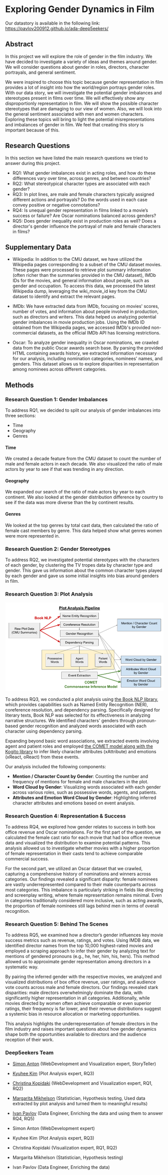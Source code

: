 # Exploring Gender Dynamics in Film

Our datastory is available in the following link: https://pavlov200912.github.io/ada-deep5eekers/

## Abstract

In this project we will explore the role of gender in the film industry. We have decided to investigate a variety of ideas and themes around gender. We will consider questions about gender in roles, directors, character portrayals, and general sentiment. 

We were inspired to choose this topic because gender representation in film provides a lot of insight into how the world/region portrays gender roles. With our data story, we will investigate the potential gender imbalances and stereotypes present in films over time. We will effectively show any disproportionly representation in film. We will show the possible character stereotypes that are damaging to our view of women. Also, we will look into the general sentiment associated with men and women characters. Exploring these topics will bring to light the potential misrepresentations and imbalances of gender in film. We feel that creating this story is important because of this.

## Research Questions

In this section we have listed the main research questions we tried to answer during this project. 

- RQ1: What gender imbalances exist in acting roles, and how do these differences vary over time, across genres, and between countries?
- RQ2: What stereotypical character types are associated with each gender?
- RQ3: In plot lines, are male and female characters typically assigned different actions and portrayals? Do the words used in each case convey positive or negative connotations?
- RQ4: Is unequal gender representation in films linked to a movie’s success or failure? Are Oscar nominations balanced across genders?
- RQ5: Does gender inequality exist in production roles as well? Does a director's gender influence the portrayal of male and female characters in films?

## Supplementary Data

- Wikipedia: In addition to the CMU dataset, we have utilized the Wikipedia pages corresponding to a subset of the CMU dataset movies. These pages were processed to retrieve plot summary information (often richer than the summaries provided in the CMU dataset), IMDb IDs for the movies, and general information about people, such as gender and occupation. To access this data, we processed the latest Wikipedia dump, leveraging the wiki_movie_id key from the CMU dataset to identify and extract the relevant pages.

- IMDb: We have extracted data from IMDb, focusing on movies' scores, number of votes, and information about people involved in production, such as directors and writers. This data helped us analyzing potential gender imbalances in movie production jobs. Using the IMDb ID obtained from the Wikipedia pages, we accessed IMDb's provided non-commercial datasets, as the official IMDb API has licensing restrictions.

- Oscar: To analyze gender inequality in Oscar nominations, we crawled data from the public Oscar awards search base. By parsing the provided HTML containing awards history, we extracted information necessary for our analysis, including nomination categories, nominees' names, and genders. This dataset allows us to explore disparities in representation among nominees across different categories.

## Methods

### Research Question 1: Gender Imbalances
To address RQ1, we decided to split our analysis of gender imbalances into three sections:
- Time
- Geography
- Genres

#### **Time**
We created a decade feature from the CMU dataset to count the number of male and female actors in each decade. We also visualized the ratio of male actors by year to see if that was trending in any direction. 

#### **Geography**
We expanded our search of the ratio of male actors by year to each continent. We also looked at the gender distribution difference by country to see if the data was more diverse than the by continent results. 

#### **Genres** 
We looked at the top genres by total cast data, then calculated the ratio of female cast members by genre. This data helped show what genres women were more represented in. 

### Research Question 2: Gender Stereotypes
To address RQ2, we investigated potential stereotypes with the characters of each gender, by clustering the TV tropes data by character type and gender. This gave us information about the common character types played by each gender and gave us some initial insights into bias around genders in film.

### Research Question 3: Plot Analysis
![Plot Analysis Pipeline](./data/plot_analysis_pipeline.png)

To address RQ3, we conducted a plot analysis using [the Book NLP library](https://github.com/booknlp/booknlp), which provides capabilities such as Named Entity Recognition (NER), coreference resolution, and dependency parsing. Specifically designed for literary texts, Book NLP was selected for its effectiveness in analyzing narrative structures. We identified characters' genders through pronoun-based gender recognition and analyzed words associated with each character using dependency parsing.

Expanding beyond basic word associations, we extracted events involving agent and patient roles and employed [the COMET model along with the Kogito library](https://github.com/epfl-nlp/kogito) to infer likely character attributes (xAttribute) and emotions (xReact, oReact) from these events.

Our analysis included the following components:

- **Mention / Character Count by Gender**: Counting the number and frequency of mentions for female and male characters in the plot.
- **Word Cloud by Gender**: Visualizing words associated with each gender across various roles, such as possessive words, agents, and patients.
- **Attributes and Emotion Word Cloud by Gender**: Highlighting inferred character attributes and emotions based on event analysis.


### Research Question 4: Representation & Success
To address RQ4, we explored how gender relates to success in both box office revenue and Oscar nominations. For the first part of the question, we calculated the female cast ratio for each movie that had box office revenue data and visualized the distribution to examine potential patterns. This analysis allowed us to investigate whether movies with a higher proportion of female representation in their casts tend to achieve comparable commercial success.

For the second part, we utilized an Oscar dataset that we crawled, capturing a comprehensive history of nominations and winners across categories. Our findings revealed a significant disparity: female nominees are vastly underrepresented compared to their male counterparts across most categories. This imbalance is particularly striking in fields like directing and screenplay writing, where female representation remains minimal. Even in categories traditionally considered more inclusive, such as acting awards, the proportion of female nominees still lags behind men in terms of overall recognition.

### Research Question 5: Behind The Scenes 
To address RQ5, we examined how a director’s gender influences key movie success metrics such as revenue, ratings, and votes. Using IMDB data, we identified director names from the top 10,000 highest-rated movies and employed a scraping approach to infer their gender by analyzing text for mentions of gendered pronouns (e.g., he, her, him, his, hers). This method allowed us to approximate gender representation among directors in a systematic way.

By pairing the inferred gender with the respective movies, we analyzed and visualized distributions of box office revenue, user ratings, and audience vote counts across male and female directors. Our findings revealed stark disparities: male directors overwhelmingly dominate the data, with significantly higher representation in all categories. Additionally, while movies directed by women often achieve comparable or even superior ratings, their frequency is far lower, and their revenue distributions suggest a systemic bias in resource allocation or marketing opportunities.

This analysis highlights the underrepresentation of female directors in the film industry and raises important questions about how gender dynamics shape both the opportunities available to directors and the audience reception of their work.

### Deep5eekers Team

- [Simon Anton](mailto:simon.anton@epfl.ch) (WebDevelopment and Visualization expert, StoryTeller)
- [Kyuhee Kim](mailto:kyuhee.kim@epfl.ch) (Plot Analysis expert, RQ3)
- [Christina Kopidaki](mailto:christina.kopidaki@epfl.ch) (WebDevelopment and Visualization expert, RQ1, RQ2)
- [Margarita Mikhelson](mailto:margarita.mikhelson@epfl.ch) (Statistician, Hypothesis testing, Used data extracted by plot analysis and turned them to meaningful results)
- [Ivan Pavlov](mailto:ivan.pavlov@epfl.ch) (Data Engineer, Enriching the data and using them to answer RQ4, RQ5)


- Simon Anton (WebDevelopment expert)
- Kyuhee Kim (Plot Analysis expert, RQ3)
- Christina Kopidaki (Visualization expert, RQ1, RQ2)
- Margarita Mikhelson (Statistician, Hypothesis testing)
- Ivan Pavlov (Data Engineer, Enriching the data)